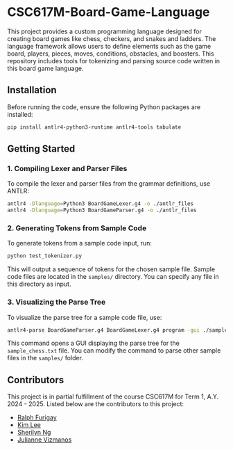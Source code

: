 # CSC617M-Board-Game-Language

This project provides a custom programming language designed for creating board games like chess, checkers, and snakes and ladders. The language framework allows users to define elements such as the game board, players, pieces, moves, conditions, obstacles, and boosters. This repository includes tools for tokenizing and parsing source code written in this board game language.

## Installation

Before running the code, ensure the following Python packages are installed:

```bash
pip install antlr4-python3-runtime antlr4-tools tabulate
```

## Getting Started

### 1. Compiling Lexer and Parser Files

To compile the lexer and parser files from the grammar definitions, use ANTLR:

```bash
antlr4 -Dlanguage=Python3 BoardGameLexer.g4 -o ./antlr_files
antlr4 -Dlanguage=Python3 BoardGameParser.g4 -o ./antlr_files
```

### 2. Generating Tokens from Sample Code

To generate tokens from a sample code input, run:

```bash
python test_tokenizer.py
```

This will output a sequence of tokens for the chosen sample file. Sample code files are located in the `samples/` directory. You can specify any file in this directory as input.

### 3. Visualizing the Parse Tree

To visualize the parse tree for a sample code file, use:

```bash
antlr4-parse BoardGameParser.g4 BoardGameLexer.g4 program -gui ./samples/sample_chess.txt
```

This command opens a GUI displaying the parse tree for the `sample_chess.txt` file. You can modify the command to parse other sample files in the `samples/` folder.

## Contributors

This project is in partial fulfillment of the course CSC617M for Term 1, A.Y. 2024 - 2025. Listed below are the contributors to this project:

- [Ralph Furigay](https://github.com/Rafu-00)
- [Kim Lee](https://github.com/kimileeee)
- [Sherilyn Ng](https://github.com/Kaye11037)
- [Julianne Vizmanos](https://github.com/julianneviz)
